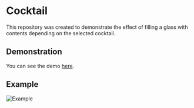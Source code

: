 # Cocktail

This repository was created to demonstrate the effect of filling a glass with contents depending on the selected cocktail.

## Demonstration

You can see the demo [here](https://dtalkachou.github.io/cocktails-example/index.html).

## Example

![Example](https://dtalkachou.github.io/cocktails-example/screenshots/1.jpg)
